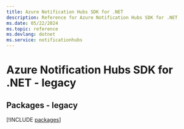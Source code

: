 ```yaml
---
title: Azure Notification Hubs SDK for .NET
description: Reference for Azure Notification Hubs SDK for .NET
ms.date: 05/22/2024
ms.topic: reference
ms.devlang: dotnet
ms.service: notificationhubs
---
```

# Azure Notification Hubs SDK for .NET - legacy
## Packages - legacy
[!INCLUDE [packages](notification-hubs-index.md)]